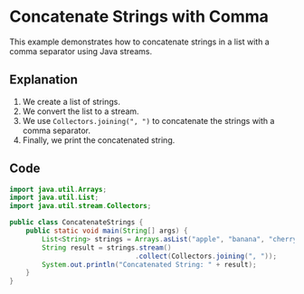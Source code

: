 # Concatenate Strings with Comma

This example demonstrates how to concatenate strings in a list with a comma separator using Java streams.

## Explanation

1. We create a list of strings.
2. We convert the list to a stream.
3. We use `Collectors.joining(", ")` to concatenate the strings with a comma separator.
4. Finally, we print the concatenated string.

## Code

```java
import java.util.Arrays;
import java.util.List;
import java.util.stream.Collectors;

public class ConcatenateStrings {
    public static void main(String[] args) {
        List<String> strings = Arrays.asList("apple", "banana", "cherry");
        String result = strings.stream()
                               .collect(Collectors.joining(", "));
        System.out.println("Concatenated String: " + result);
    }
}
```